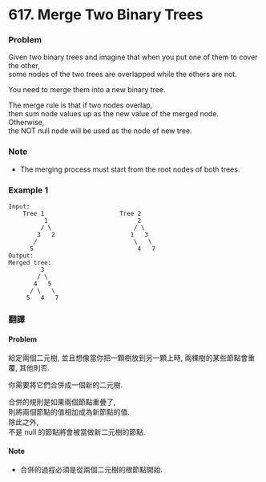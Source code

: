 # 617. Merge Two Binary Trees

### Problem 
Given two binary trees and imagine that when you put one of them to cover the other,  
some nodes of the two trees are overlapped while the others are not.  
  
You need to merge them into a new binary tree.  
  
The merge rule is that if two nodes overlap,  
then sum node values up as the new value of the merged node.  
Otherwise,  
the NOT null node will be used as the node of new tree.  

### Note  
 - The merging process must start from the root nodes of both trees.

### Example 1
```
Input: 
	Tree 1                     Tree 2                  
          1                         2                             
         / \                       / \                            
        3   2                     1   3                        
       /                           \   \                      
      5                             4   7                  
Output: 
Merged tree:
	     3
	    / \
	   4   5
	  / \   \ 
	 5   4   7
```

  
### 翻譯
#### Problem
給定兩個二元樹, 並且想像當你把一顆樹放到另一顆上時, 
兩棵樹的某些節點會重覆, 其他則否.  
    
你需要將它們合併成一個新的二元樹.  
  
合併的規則是如果兩個節點重疊了,  
則將兩個節點的值相加成為新節點的值.  
除此之外,  
不是 null 的節點將會被當做新二元樹的節點.

#### Note 
 - 合併的過程必須是從兩個二元樹的根節點開始.


